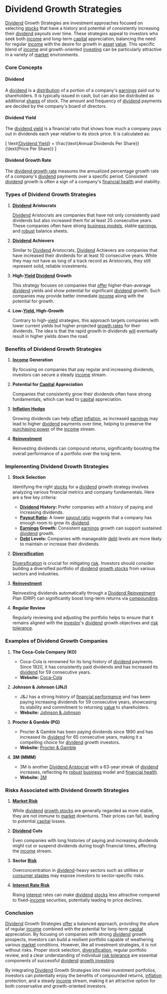 # Dividend Growth Strategies

[Dividend](../d/dividend.md) Growth Strategies are investment approaches focused on selecting [stocks](../s/stock.md) that have a history and potential of consistently increasing their [dividend](../d/dividend.md) payouts over time. These strategies appeal to investors who seek both [income](../i/income.md) and long-term [capital](../c/capital.md) appreciation, balancing the need for regular [income](../i/income.md) with the desire for growth in [asset](../a/asset.md) [value](../v/value.md). This specific blend of [income](../i/income.md) and growth-oriented [investing](../i/investing.md) can be particularly attractive in a variety of [market](../m/market.md) environments.

### Core Concepts

#### Dividend

A [dividend](../d/dividend.md) is a [distribution](../d/distribution.md) of a portion of a company's [earnings](../e/earnings.md) paid out to shareholders. It is typically issued in cash, but can also be distributed as additional [shares](../s/shares.md) of stock. The amount and frequency of [dividend](../d/dividend.md) payments are decided by the company's board of directors.

#### Dividend Yield

The [dividend yield](../d/dividend_yield.md) is a financial ratio that shows how much a company pays out in dividends each year relative to its stock price. It is calculated as:

\[ \text{[Dividend Yield](../d/dividend_yield.md)} = \frac{\text{Annual Dividends Per Share}}{\text{Price Per Share}} \]

#### Dividend Growth Rate

The [dividend growth rate](../d/dividend_growth_rate.md) measures the annualized percentage growth rate of a company's [dividend](../d/dividend.md) payments over a specific period. Consistent [dividend](../d/dividend.md) growth is often a sign of a company's [financial health](../f/financial_health.md) and stability.

### Types of Dividend Growth Strategies

1. **[Dividend](../d/dividend.md) Aristocrats**

   [Dividend](../d/dividend.md) Aristocrats are companies that have not only consistently paid dividends but also increased them for at least 25 consecutive years. These companies often have strong [business models](../b/business_models.md), stable [earnings](../e/earnings.md), and [robust](../r/robust.md) balance sheets.

2. **[Dividend](../d/dividend.md) Achievers**

   Similar to [Dividend](../d/dividend.md) Aristocrats, [Dividend](../d/dividend.md) Achievers are companies that have increased their dividends for at least 10 consecutive years. While they may not have as long of a track record as Aristocrats, they still represent solid, reliable investments.

3. **High-[Yield](../y/yield.md) [Dividend](../d/dividend.md) Growth**

   This strategy focuses on companies that [offer](../o/offer.md) higher-than-average [dividend](../d/dividend.md) yields and show potential for significant [dividend](../d/dividend.md) growth. Such companies may provide better immediate [income](../i/income.md) along with the potential for growth.

4. **Low-[Yield](../y/yield.md), High-Growth**

   Contrary to high-[yield](../y/yield.md) strategies, this approach targets companies with lower current yields but higher projected [growth rates](../g/growth_rates_in_trading.md) for their dividends. The idea is that the rapid growth in dividends [will](../w/will.md) eventually result in higher yields down the road.

### Benefits of Dividend Growth Strategies

1. **[Income](../i/income.md) Generation**

   By focusing on companies that pay regular and increasing dividends, investors can secure a steady [income](../i/income.md) stream.

2. **Potential for [Capital](../c/capital.md) Appreciation**

   Companies that consistently grow their dividends often have strong fundamentals, which can lead to [capital](../c/capital.md) appreciation.

3. **[Inflation Hedge](../i/inflation_hedge.md)**

   Growing dividends can help [offset](../o/offset.md) [inflation](../i/inflation.md), as increased [earnings](../e/earnings.md) may lead to higher [dividend](../d/dividend.md) payments over time, helping to preserve the [purchasing power](../p/purchasing_power.md) of the [income](../i/income.md) stream.

4. **[Reinvestment](../r/reinvestment.md)**

   Reinvesting dividends can compound returns, significantly boosting the overall performance of a portfolio over the long term.

### Implementing Dividend Growth Strategies

1. **Stock Selection**

   Identifying the right [stocks](../s/stock.md) for a [dividend](../d/dividend.md) growth strategy involves analyzing various financial metrics and company fundamentals. Here are a few key criteria:

   - **[Dividend](../d/dividend.md) History:** Prefer companies with a history of paying and increasing dividends.
   - **[Payout Ratio](../p/payout_ratio.md):** A lower [payout ratio](../p/payout_ratio.md) suggests that a company has enough room to grow its [dividend](../d/dividend.md).
   - **[Earnings](../e/earnings.md) Growth:** Consistent [earnings](../e/earnings.md) growth can support sustained [dividend](../d/dividend.md) growth.
   - **[Debt](../d/debt.md) Levels:** Companies with manageable [debt](../d/debt.md) levels are more likely to maintain or increase their dividends.

2. **[Diversification](../d/diversification.md)**

   [Diversification](../d/diversification.md) is crucial for mitigating [risk](../r/risk.md). Investors should consider building a diversified portfolio of [dividend](../d/dividend.md) [growth stocks](../g/growth_stocks.md) from various sectors and industries.

3. **[Reinvestment](../r/reinvestment.md)**

   Reinvesting dividends automatically through a [Dividend Reinvestment](../d/dividend_reinvestment.md) Plan (DRIP) can significantly boost long-term returns via [compounding](../c/compounding.md).

4. **Regular Review**

   Regularly reviewing and adjusting the portfolio helps to ensure that it remains aligned with the [investor](../i/investor.md)'s [dividend](../d/dividend.md) growth objectives and [risk tolerance](../r/risk_tolerance.md).

### Examples of Dividend Growth Companies

1. **The Coca-Cola Company (KO)**
   - Coca-Cola is renowned for its long history of [dividend](../d/dividend.md) payments. Since 1920, it has consistently paid dividends and has increased its [dividend](../d/dividend.md) for 59 consecutive years.
   - **Website:** [Coca-Cola](https://investors.coca-colacompany.com/)

2. **Johnson & Johnson (JNJ)**
   - J&J has a strong history of [financial performance](../f/financial_performance.md) and has been paying increasing dividends for 59 consecutive years, showcasing its stability and commitment to returning [value](../v/value.md) to shareholders.
   - **Website:** [Johnson & Johnson](https://www.jnj.com/investor-relations)

3. **Procter & Gamble (PG)**
   - Procter & Gamble has been paying dividends since 1890 and has increased its [dividend](../d/dividend.md) for 65 consecutive years, making it a compelling choice for [dividend](../d/dividend.md) growth investors.
   - **Website:** [Procter & Gamble](https://www.pginvestor.com/)

4. **3M (MMM)**
   - 3M is another [Dividend Aristocrat](../d/dividend_aristocrat.md) with a 63-year streak of [dividend](../d/dividend.md) increases, reflecting its [robust](../r/robust.md) [business](../b/business.md) model and [financial health](../f/financial_health.md).
   - **Website:** [3M](https://investors.3m.com/)

### Risks Associated with Dividend Growth Strategies

1. **[Market Risk](../m/market_risk.md)**

   While [dividend](../d/dividend.md) [growth stocks](../g/growth_stocks.md) are generally regarded as more stable, they are not immune to [market](../m/market.md) downturns. Their prices can fall, leading to potential [capital](../c/capital.md) losses.

2. **[Dividend](../d/dividend.md) Cuts**

   Even companies with long histories of paying and increasing dividends might cut or suspend dividends during tough financial times, affecting the [income](../i/income.md) stream.

3. **Sector [Risk](../r/risk.md)**

   Overconcentration in [dividend](../d/dividend.md)-heavy sectors such as utilities or [consumer staples](../c/consumer_staples.md) may expose investors to sector-specific risks.

4. **[Interest Rate Risk](../i/interest_rate_risk.md)**

   Rising [interest](../i/interest.md) rates can make [dividend](../d/dividend.md) [stocks](../s/stock.md) less attractive compared to fixed-[income](../i/income.md) securities, potentially leading to price declines.

### Conclusion

[Dividend](../d/dividend.md) Growth Strategies [offer](../o/offer.md) a balanced approach, providing the allure of regular [income](../i/income.md) combined with the potential for long-term [capital](../c/capital.md) appreciation. By focusing on companies with strong [dividend](../d/dividend.md) growth prospects, investors can build a resilient portfolio capable of weathering various [market](../m/market.md) conditions. However, like all investment strategies, it is not without risks. Proper stock selection, [diversification](../d/diversification.md), regular portfolio review, and a clear understanding of individual [risk tolerance](../r/risk_tolerance.md) are essential components of successful [dividend](../d/dividend.md) [growth investing](../g/growth_investing.md).

By integrating [Dividend](../d/dividend.md) Growth Strategies into their investment portfolios, investors can potentially enjoy the benefits of compounded returns, [inflation](../i/inflation.md) protection, and a steady [income](../i/income.md) stream, making it an attractive option for both conservative and growth-oriented investors.